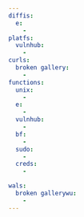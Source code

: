 ```yaml
---
diffis:
  e:
    -
platfs:
  vulnhub:
    -
curls:
  broken gallery:
    -
functions:
  unix:
    -
  e:
    -
  vulnhub:
    -
  bf:
    -
  sudo:
    -
  creds:
    -

wals:
  broken gallerywu:
    -
---
```

